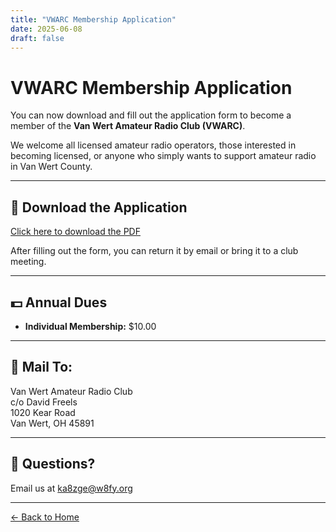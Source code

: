 ```yaml
---
title: "VWARC Membership Application"
date: 2025-06-08
draft: false
---
```


# VWARC Membership Application

You can now download and fill out the application form to become a member of the **Van Wert Amateur Radio Club (VWARC)**.

We welcome all licensed amateur radio operators, those interested in becoming licensed, or anyone who simply wants to support amateur radio in Van Wert County.

---

## 📄 Download the Application

[Click here to download the PDF](https://www.w8fy.org/forms/vwarc_membership_app.pdf)

After filling out the form, you can return it by email or bring it to a club meeting.

---

## 💵 Annual Dues

- **Individual Membership:** $10.00

---

## 🏢 Mail To:

Van Wert Amateur Radio Club  
c/o David Freels  
1020 Kear Road  
Van Wert, OH 45891

---

## 📧 Questions?

Email us at [ka8zge@w8fy.org](mailto:ka8zge@w8fy.org)

---

[← Back to Home](/)
